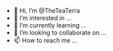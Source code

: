 - 👋 Hi, I’m @TheTeaTerra
- 👀 I’m interested in ...
- 🌱 I’m currently learning ...
- 💞️ I’m looking to collaborate on ...
- 📫 How to reach me ...

<!---
TheTeaTerra/TheTeaTerra is a ✨ special ✨ repository because its `README.md` (this file) appears on your GitHub profile.
You can click the Preview link to take a look at your changes.
--->

